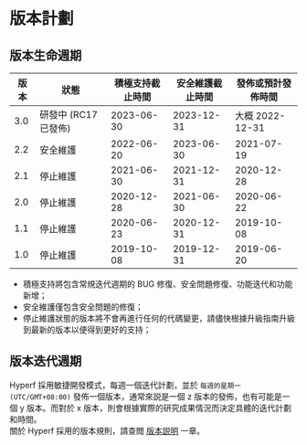 # 版本計劃

## 版本生命週期

| 版本 | 狀態             | 積極支持截止時間   | 安全維護截止時間   | 發佈或預計發佈時間     |
| ---- |----------------|------------|------------|---------------|
| 3.0  | 研發中 (RC17 已發佈) | 2023-06-30 | 2023-12-31 | 大概 2022-12-31 |
| 2.2  | 安全維護           | 2022-06-20 | 2023-06-30 | 2021-07-19    |
| 2.1  | 停止維護           | 2021-06-30 | 2021-12-31 | 2020-12-28    |
| 2.0  | 停止維護           | 2020-12-28 | 2021-06-30 | 2020-06-22    |
| 1.1  | 停止維護           | 2020-06-23 | 2020-12-31 | 2019-10-08    |
| 1.0  | 停止維護           | 2019-10-08 | 2019-12-31 | 2019-06-20    |

* 積極支持將包含常規迭代週期的 BUG 修復、安全問題修復、功能迭代和功能新增；
* 安全維護僅包含安全問題的修復；
* 停止維護狀態的版本將不會再進行任何的代碼變更，請儘快根據升級指南升級到最新的版本以便得到更好的支持；


## 版本迭代週期

Hyperf 採用敏捷開發模式，每週一個迭代計劃，並於 `每週的星期一 (UTC/GMT+08:00)` 發佈一個版本，通常來説是一個 z 版本的發佈，也有可能是一個 y 版本。而對於 x 版本，則會根據實際的研究成果情況而決定具體的迭代計劃和時間。   
關於 Hyperf 採用的版本規則，請查閲 [版本説明](zh-hk/versions.md) 一章。
